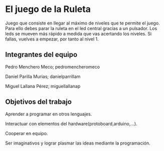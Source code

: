 # El juego de la Ruleta

Juego que consiste en llegar al máximo de niveles que te permite el juego. Para ello debes parar la ruleta en el led central gracias a un pulsador. Los leds se mueven más rápido a medida que vas acertando los niveles. Si fallas, vuelves a empezar, por tanto al nivel 1.

## Integrantes del equipo

Pedro Menchero Meco; pedromencheromeco

Daniel Parilla Murias; danielparrillam

Miguel Lallana Pérez; miguellallanap

## Objetivos del trabajo

Aprender a programar en otros lenguajes.

Interactuar con elementos del hardware(protoboard,arduino,...).

Cooperar en equipo.

Ser imaginativos y lograr plasmar las ideas mediante la programación.
